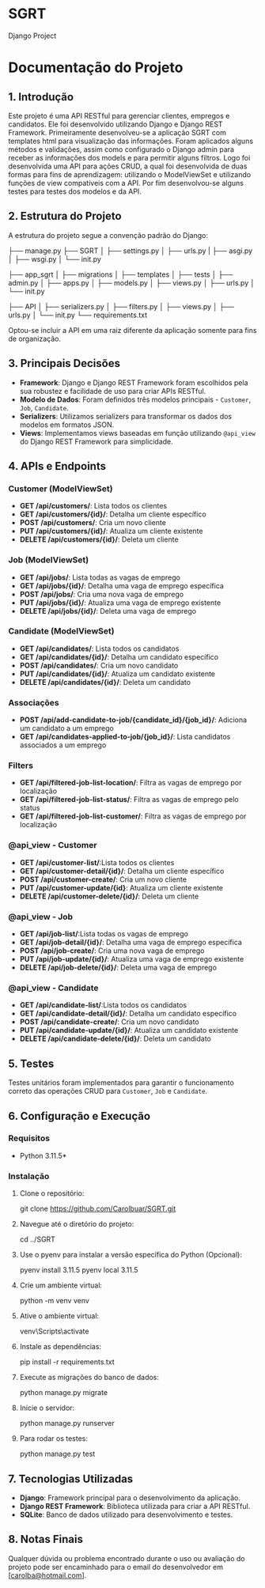 # SGRT
Django Project

# Documentação do Projeto

## 1. Introdução
Este projeto é uma API RESTful para gerenciar clientes, empregos e candidatos. Ele foi desenvolvido utilizando Django e Django REST Framework.
Primeiramente desenvolveu-se a aplicação SGRT com templates html para visualização das informações. Foram aplicados alguns métodos e validações, assim como configurado o Django admin para receber as informações dos models e para permitir alguns filtros.
Logo foi desenvolvida uma API para ações CRUD, a qual foi desenvolvida de duas formas para fins de aprendizagem: utilizando o ModelViewSet e utilizando funções de view compatíveis com a API.
Por fim desenvolvou-se alguns testes para testes dos modelos e da API.

## 2. Estrutura do Projeto
A estrutura do projeto segue a convenção padrão do Django:

├── manage.py
├── SGRT
│ ├── settings.py
│ ├── urls.py
| ├── asgi.py
│ ├── wsgi.py
│ └── init.py

├── app_sgrt
│ ├── migrations
│ ├── templates
│ ├── tests
│ ├── admin.py
│ ├── apps.py
│ ├── models.py
│ ├── views.py
│ ├── urls.py
│ └── init.py

├── API
│ ├── serializers.py
│ ├── filters.py
│ ├── views.py
│ ├── urls.py
│ └── init.py
└── requirements.txt

Optou-se incluir a API em uma raiz diferente da aplicação somente para fins de organização.

## 3. Principais Decisões
- **Framework**: Django e Django REST Framework foram escolhidos pela sua robustez e facilidade de uso para criar APIs RESTful.
- **Modelo de Dados**: Foram definidos três modelos principais - `Customer`, `Job`, `Candidate`.
- **Serializers**: Utilizamos serializers para transformar os dados dos modelos em formatos JSON.
- **Views**: Implementamos views baseadas em função utilizando `@api_view` do Django REST Framework para simplicidade.

## 4. APIs e Endpoints
### Customer (ModelViewSet)
- **GET /api/customers/**: Lista todos os clientes
- **GET /api/customers/{id}/**: Detalha um cliente específico
- **POST /api/customers/**: Cria um novo cliente
- **PUT /api/customers/{id}/**: Atualiza um cliente existente
- **DELETE /api/customers/{id}/**: Deleta um cliente

### Job (ModelViewSet)
- **GET /api/jobs/**: Lista todas as vagas de emprego
- **GET /api/jobs/{id}/**: Detalha uma vaga de emprego específica
- **POST /api/jobs/**: Cria uma nova vaga de emprego
- **PUT /api/jobs/{id}/**: Atualiza uma vaga de emprego existente
- **DELETE /api/jobs/{id}/**: Deleta uma vaga de emprego

### Candidate (ModelViewSet)
- **GET /api/candidates/**: Lista todos os candidatos
- **GET /api/candidates/{id}/**: Detalha um candidato específico
- **POST /api/candidates/**: Cria um novo candidato
- **PUT /api/candidates/{id}/**: Atualiza um candidato existente
- **DELETE /api/candidates/{id}/**: Deleta um candidato

### Associações
- **POST /api/add-candidate-to-job/{candidate_id}/{job_id}/**: Adiciona um candidato a um emprego
- **GET /api/candidates-applied-to-job/{job_id}/**: Lista candidatos associados a um emprego

### Filters
- **GET /api/filtered-job-list-location/**: Filtra as vagas de emprego por localização
- **GET /api/filtered-job-list-status/**: Filtra as vagas de emprego pelo status
- **GET /api/filtered-job-list-customer/**: Filtra as vagas de emprego por localização

### @api_view - Customer
- **GET /api/customer-list/**:Lista todos os clientes
- **GET /api/customer-detail/{id}/**: Detalha um cliente específico
- **POST /api/customer-create/**: Cria um novo cliente
- **PUT /api/customer-update/{id}**: Atualiza um cliente existente
- **DELETE /api/customer-delete/{id}/**: Deleta um cliente

### @api_view - Job
- **GET /api/job-list/**:Lista todas os vagas de emprego
- **GET /api/job-detail/{id}/**: Detalha uma vaga de emprego específica
- **POST /api/job-create/**: Cria uma nova vaga de emprego
- **PUT /api/job-update/{id}/**: Atualiza uma vaga de emprego existente
- **DELETE /api/job-delete/{id}/**: Deleta uma vaga de emprego

### @api_view - Candidate
- **GET /api/candidate-list/**:Lista todos os candidatos
- **GET /api/candidate-detail/{id}/**: Detalha um candidato específico
- **POST /api/candidate-create/**: Cria um novo candidato
- **PUT /api/candidate-update/{id}/**: Atualiza um candidato existente
- **DELETE /api/candidate-delete/{id}/**: Deleta um candidato

## 5. Testes
Testes unitários foram implementados para garantir o funcionamento correto das operações CRUD para `Customer`, `Job` e `Candidate`.

## 6. Configuração e Execução
### Requisitos

- Python 3.11.5*


### Instalação
1. Clone o repositório:
   
    git clone https://github.com/Carolbuar/SGRT.git
   
2. Navegue até o diretório do projeto:
    
    cd ../SGRT

3. Use o pyenv para instalar a versão específica do Python (Opcional):
   
    pyenv install 3.11.5
    pyenv local 3.11.5

3. Crie um ambiente virtual:
   
    python -m venv venv
    
4. Ative o ambiente virtual:

    venv\Scripts\activate
  
5. Instale as dependências:
   
    pip install -r requirements.txt
  
6. Execute as migrações do banco de dados:
    
    python manage.py migrate
    
7. Inicie o servidor:
    
    python manage.py runserver

8. Para rodar os testes:
    
    python manage.py test
    

## 7. Tecnologias Utilizadas
- **Django**: Framework principal para o desenvolvimento da aplicação.
- **Django REST Framework**: Biblioteca utilizada para criar a API RESTful.
- **SQLite**: Banco de dados utilizado para desenvolvimento e testes.

## 8. Notas Finais
Qualquer dúvida ou problema encontrado durante o uso ou avaliação do projeto pode ser encaminhado para o email do desenvolvedor em [carolba@hotmail.com].